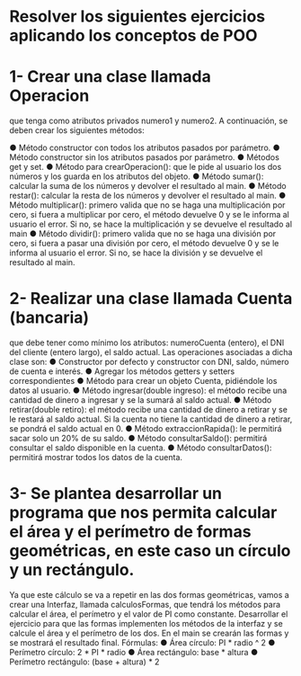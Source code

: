# Resolver los siguientes ejercicios aplicando los conceptos de POO
# 1- Crear una clase llamada Operacion 
que tenga como atributos privados numero1 y numero2. A continuación, se deben crear los siguientes métodos:

● Método constructor con todos los atributos pasados por parámetro.
● Método constructor sin los atributos pasados por parámetro.
● Métodos get y set.
● Método para crearOperacion(): que le pide al usuario los dos números y los
guarda en los atributos del objeto.
● Método sumar(): calcular la suma de los números y devolver el resultado al main.
● Método restar(): calcular la resta de los números y devolver el resultado al main.
● Método multiplicar(): primero valida que no se haga una multiplicación por cero,
si fuera a multiplicar por cero, el método devuelve 0 y se le informa al usuario el
error. Si no, se hace la multiplicación y se devuelve el resultado al main
● Método dividir(): primero valida que no se haga una división por cero, si fuera a
pasar una división por cero, el método devuelve 0 y se le informa al usuario el
error. Si no, se hace la división y se devuelve el resultado al main.

# 2- Realizar una clase llamada Cuenta (bancaria) 
que debe tener como mínimo los atributos: numeroCuenta (entero), el DNI del cliente (entero largo), el saldo actual. Las operaciones asociadas a dicha clase son:
● Constructor por defecto y constructor con DNI, saldo, número de cuenta e interés.
● Agregar los métodos getters y setters correspondientes
● Método para crear un objeto Cuenta, pidiéndole los datos al usuario.
● Método ingresar(double ingreso): el método recibe una cantidad de dinero a
ingresar y se la sumará al saldo actual.
● Método retirar(double retiro): el método recibe una cantidad de dinero a retirar y
se le restará al saldo actual. Si la cuenta no tiene la cantidad de dinero a retirar, se
pondrá el saldo actual en 0.
● Método extraccionRapida(): le permitirá sacar solo un 20% de su saldo.
● Método consultarSaldo(): permitirá consultar el saldo disponible en la cuenta.
● Método consultarDatos(): permitirá mostrar todos los datos de la cuenta.

# 3- Se plantea desarrollar un programa que nos permita calcular el área y el perímetro de formas geométricas, en este caso un círculo y un rectángulo. 
Ya que este cálculo se va a repetir en las dos formas geométricas, vamos a crear una Interfaz, llamada calculosFormas, que tendrá los métodos para calcular el área, el perímetro y el valor de PI como constante.
Desarrollar el ejercicio para que las formas implementen los métodos de la interfaz y se
calcule el área y el perímetro de los dos. En el main se crearán las formas y se mostrará el
resultado final.
Fórmulas:
● Área círculo: PI * radio ^ 2
● Perímetro círculo: 2 * PI * radio
● Área rectángulo: base * altura
● Perímetro rectángulo: (base + altura) * 2